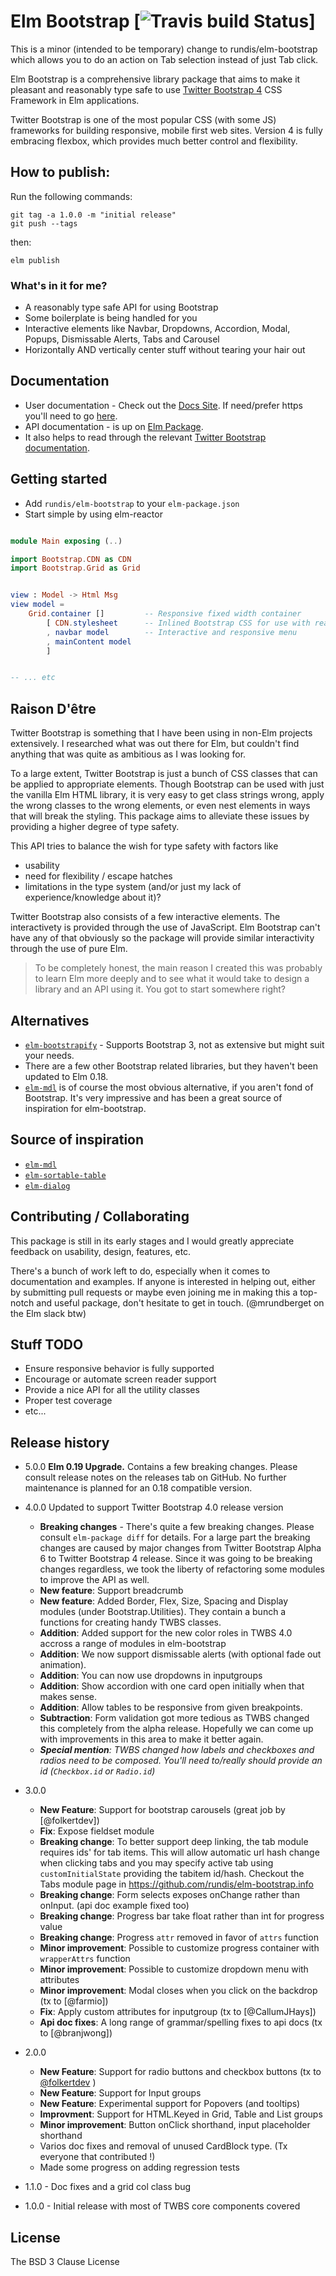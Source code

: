 # Elm Bootstrap [![Travis build Status](https://travis-ci.org/rundis/elm-bootstrap.svg?branch=master)]

This is a minor (intended to be temporary) change to rundis/elm-bootstrap which allows you to do an
action on Tab selection instead of just Tab click.

Elm Bootstrap is a comprehensive library package that aims to make it pleasant and reasonably type safe to use [Twitter Bootstrap 4](https://getbootstrap.com/) CSS Framework in Elm applications.

Twitter Bootstrap is one of the most popular CSS (with some JS) frameworks for building responsive, mobile first web sites. Version 4 is fully embracing flexbox, which provides much better control and flexibility.

## How to publish:
Run the following commands:

```
git tag -a 1.0.0 -m "initial release"
git push --tags
```

then:

`elm publish`


### What's in it for me?

* A reasonably type safe API for using Bootstrap
* Some boilerplate is being handled for you
* Interactive elements like Navbar, Dropdowns, Accordion, Modal, Popups, Dismissable Alerts, Tabs and Carousel
* Horizontally AND vertically center stuff without tearing your hair out

## Documentation

* User documentation - Check out the [Docs Site](http://elm-bootstrap.info/). If need/prefer https
you'll need to go [here](https://elm-bootstrap.surge.sh/).
* API documentation - is up on [Elm Package](http://package.elm-lang.org/packages/rundis/elm-bootstrap/latest).
* It also helps to read through the relevant [Twitter Bootstrap documentation](https://getbootstrap.com/docs/4.0/getting-started/introduction/).


## Getting started
* Add `rundis/elm-bootstrap` to your `elm-package.json`
* Start simple by using elm-reactor


```elm

module Main exposing (..)

import Bootstrap.CDN as CDN
import Bootstrap.Grid as Grid


view : Model -> Html Msg
view model =
    Grid.container []         -- Responsive fixed width container
        [ CDN.stylesheet      -- Inlined Bootstrap CSS for use with reactor
        , navbar model        -- Interactive and responsive menu
        , mainContent model
        ]


-- ... etc


```



## Raison D'être
Twitter Bootstrap is something that I have been using in non-Elm projects extensively.
I researched what was out there for Elm, but couldn't find anything that was quite as ambitious as I was looking for.

To a large extent, Twitter Bootstrap is just a bunch of CSS classes that can be applied to appropriate elements.
Though Bootstrap can be used with just the vanilla Elm HTML library, it is very easy to get class strings wrong, apply the wrong classes to the wrong elements, or even nest elements in ways that will break the styling.
This package aims to alleviate these issues by providing a higher degree of type safety.

This API tries to balance the wish for type safety with factors like
- usability
- need for flexibility / escape hatches
- limitations in the type system (and/or just my lack of experience/knowledge about it)?


Twitter Bootstrap also consists of a few interactive elements. The interactivety is provided through the use of JavaScript. Elm Bootstrap can't have any of that obviously so the package will provide similar interactivity through the use of pure Elm.



>To be completely honest, the main reason I created this was probably to learn Elm more deeply and to see what it would take to design a library and an API using it. You got to start somewhere right?



## Alternatives
- [`elm-bootstrapify`](http://package.elm-lang.org/packages/JeremyBellows/elm-bootstrapify/latest) - Supports Bootstrap 3, not as extensive but might suit your needs.
- There are a few other Bootstrap related libraries, but they haven't been updated to Elm 0.18.
- [`elm-mdl`](https://github.com/debois/elm-mdl) is of course the most obvious alternative, if you aren't fond of Bootstrap. It's very impressive and has been a great source of inspiration for elm-bootstrap.


## Source of inspiration
* [`elm-mdl`](https://github.com/debois/elm-mdl)
* [`elm-sortable-table`](https://github.com/evancz/elm-sortable-table)
* [`elm-dialog`](https://github.com/krisajenkins/elm-dialog)


## Contributing / Collaborating
This package is still in its early stages and I would greatly appreciate feedback on usability, design, features, etc.

There's a bunch of work left to do, especially when it comes to documentation and examples. If anyone is interested in helping out, either by submitting pull requests or maybe even joining me in making this a top-notch and useful package, don't hesitate to get in touch. (@mrundberget on the Elm slack btw)


## Stuff TODO
* Ensure responsive behavior is fully supported
* Encourage or automate screen reader support
* Provide a nice API for all the utility classes
* Proper test coverage
* etc...



## Release history
* 5.0.0 **Elm 0.19 Upgrade.** Contains a few breaking changes. Please consult release notes on the releases tab on GitHub. No further maintenance is planned for an 0.18 compatible version.

* 4.0.0 Updated to support Twitter Bootstrap 4.0 release version
  * **Breaking changes** - There's quite a few breaking changes. Please consult `elm-package diff` for details. For a large part the breaking changes are caused by major changes from Twitter Bootstrap Alpha 6 to Twitter Bootstrap 4 release. Since it was going to be breaking changes regardless, we took the liberty of refactoring some modules to improve the API as well.
  * **New feature**: Support breadcrumb
  * **New feature**: Added Border, Flex, Size, Spacing and Display modules (under Bootstrap.Utilities). They contain a bunch a functions for creating handy TWBS classes.
  * **Addition**: Added support for the new color roles in TWBS 4.0 accross a range of modules in elm-bootstrap
  * **Addition**: We now support dismissable alerts (with optional fade out animation).
  * **Addition**: You can now use dropdowns in inputgroups
  * **Addition**: Show accordion with one card open initially when that makes sense.
  * **Addition**: Allow tables to be responsive from given breakpoints.
  * **Subtraction**: Form validation got more tedious as TWBS changed this completely from the alpha release. Hopefully we can come up with improvements in this area to make it better again.
  * _**Special mention**: TWBS changed how labels and checkboxes and radios need to be composed. You'll need to/really should provide an id (`Checkbox.id` or `Radio.id`)_


* 3.0.0
  * **New Feature**: Support for bootstrap carousels (great job by [@folkertdev])
  * **Fix**: Expose fieldset module
  * **Breaking change**: To better support deep linking, the tab module requires ids' for tab items. This will allow automatic url hash change when clicking tabs and you may specify active tab using `customInitialState` providing the tabitem id/hash. Checkout the Tabs module page in https://github.com/rundis/elm-bootstrap.info
  * **Breaking change**: Form selects exposes onChange rather than onInput. (api doc example fixed too)
  * **Breaking change**: Progress bar take float rather than int for progress value
  * **Breaking change**: Progress `attr` removed in favor of `attrs` function
  * **Minor improvement**: Possible to customize progress container with `wrapperAttrs` function
  * **Minor improvement**: Possible to customize dropdown menu with attributes
  * **Minor improvement**: Modal closes when you click on the backdrop (tx to [@farmio])
  * **Fix**: Apply custom attributes for inputgroup (tx to [@CallumJHays])
  * **Api doc fixes**: A long range of grammar/spelling fixes to api docs (tx to [@branjwong])
* 2.0.0
  * **New Feature**: Support for radio buttons and checkbox buttons (tx to [@folkertdev](https://github.com/folkertdev) )
  * **New Feature**: Support for Input groups
  * **New Feature**: Experimental support for Popovers (and tooltips)
  * **Improvment**: Support for HTML.Keyed in Grid, Table and List groups
  * **Minor improvement**: Button onClick shorthand, input placeholder shorthand
  * Varios doc fixes and removal of unused CardBlock type. (Tx everyone that contributed !)
  * Made some progress on adding regression tests
* 1.1.0 - Doc fixes and a grid col class bug
* 1.0.0 - Initial release with most of TWBS core components covered


## License
The BSD 3 Clause License
